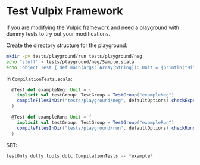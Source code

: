 # Test Vulpix Framework
If you are modifying the Vulpix framework and need a playground with dummy tests to try out your modifications.

Create the directory structure for the playground:

```bash
mkdir -pv tests/playground/run tests/playground/neg
echo "stuff" > tests/playground/neg/Sample.scala
echo 'object Test { def main(args: Array[String]): Unit = {println("Hi")} }' > tests/playground/run/Sample.scala
```

In `CompilationTests.scala`:

```scala
  @Test def exampleNeg: Unit = {
    implicit val testGroup: TestGroup = TestGroup("exampleNeg")
    compileFilesInDir("tests/playground/neg", defaultOptions).checkExpectedErrors()
  }

  @Test def exampleRun: Unit = {
    implicit val testGroup: TestGroup = TestGroup("exampleRun")
    compileFilesInDir("tests/playground/run", defaultOptions).checkRuns()
  }
```

SBT:

```scala
testOnly dotty.tools.dotc.CompilationTests -- *example*
```
